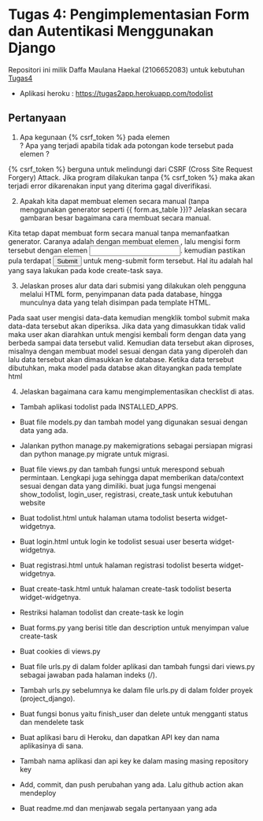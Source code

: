 # Tugas 4: Pengimplementasian Form dan Autentikasi Menggunakan Django

Repositori ini milik Daffa Maulana Haekal (2106652083) untuk kebutuhan [Tugas4](https://pbp-fasilkom-ui.github.io/ganjil-2023/assignments/tugas/tugas-3)

- Aplikasi heroku : https://tugas2app.herokuapp.com/todolist

## Pertanyaan

1.  Apa kegunaan {% csrf_token %} pada elemen <form>? Apa yang terjadi apabila tidak ada potongan kode tersebut pada elemen <form> ?
  
{% csrf_token %} berguna untuk melindungi dari CSRF (Cross Site Request Forgery) Attack. Jika program dilakukan tanpa {% csrf_token %} maka akan 
terjadi error dikarenakan input yang diterima gagal diverifikasi.
  
2.   Apakah kita dapat membuat elemen <form> secara manual (tanpa menggunakan generator seperti {{ form.as_table }})? 
     Jelaskan secara gambaran besar bagaimana cara membuat <form> secara manual.
 
Kita tetap dapat membuat form secara manual tanpa memanfaatkan generator. Caranya adalah dengan membuat elemen <form>, 
lalu mengisi form tersebut dengan elemen <input>. kemudian pastikan pula terdapat <input type="submit"> untuk meng-submit form tersebut. Hal itu adalah hal yang saya 
lakukan pada kode create-task saya.
 
3.    Jelaskan proses alur data dari submisi yang dilakukan oleh pengguna melalui HTML form, penyimpanan data pada database, 
      hingga munculnya data yang telah disimpan pada template HTML.

Pada saat user mengisi data-data kemudian mengklik tombol submit maka data-data tersebut akan diperiksa. Jika data yang dimasukkan tidak valid maka user akan diarahkan untuk mengisi kembali form dengan data yang berbeda sampai data tersebut valid.
Kemudian data tersebut akan diproses, misalnya dengan membuat model sesuai dengan data yang diperoleh dan lalu data tersebut akan dimasukkan ke database. Ketika data tersebut dibutuhkan, maka model pada databse akan ditayangkan pada template html

4.    Jelaskan bagaimana cara kamu mengimplementasikan checklist di atas.

- Tambah aplikasi todolist pada INSTALLED_APPS.

- Buat file models.py dan tambah model yang digunakan sesuai dengan data yang ada.

- Jalankan python manage.py makemigrations sebagai persiapan migrasi dan python manage.py migrate untuk migrasi.

- Buat file views.py dan tambah fungsi untuk merespond sebuah permintaan. Lengkapi juga sehingga dapat memberikan data/context sesuai dengan data yang dimiliki. 
  buat juga fungsi mengenai show_todolist, login_user, registrasi, create_task untuk kebutuhan website

- Buat todolist.html untuk halaman utama todolist beserta widget-widgetnya.

- Buat login.html untuk login ke todolist sesuai user beserta widget-widgetnya.
  
- Buat registrasi.html untuk halaman registrasi todolist beserta widget-widgetnya.
  
- Buat create-task.html untuk halaman create-task todolist beserta widget-widgetnya.

- Restriksi halaman todolist dan create-task ke login
  
- Buat forms.py yang berisi title dan description untuk menyimpan value create-task
  
- Buat cookies di views.py
  
- Buat file urls.py di dalam folder aplikasi dan tambah fungsi dari views.py sebagai jawaban pada halaman indeks (/).

- Tambah urls.py sebelumnya ke dalam file urls.py di dalam folder proyek (project_django).

- Buat fungsi bonus yaitu finish_user dan delete untuk mengganti status dan mendelete task

- Buat aplikasi baru di Heroku, dan dapatkan API key dan nama aplikasinya di sana.

- Tambah nama aplikasi dan api key ke dalam masing masing repository key

- Add, commit, dan push perubahan yang ada. Lalu github action akan mendeploy

- Buat readme.md dan menjawab segala pertanyaan yang ada
